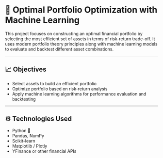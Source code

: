 # 🧠 Optimal Portfolio Optimization with Machine Learning

This project focuses on constructing an optimal financial portfolio by selecting the most efficient set of assets in terms of risk-return trade-off. It uses modern portfolio theory principles along with machine learning models to evaluate and backtest different asset combinations.

---

## 📈 Objectives

- Select assets to build an efficient portfolio
- Optimize portfolio based on risk-return analysis
- Apply machine learning algorithms for performance evaluation and backtesting

---

## ⚙️ Technologies Used

- Python 🐍
- Pandas, NumPy
- Scikit-learn
- Matplotlib / Plotly
- YFinance or other financial APIs
